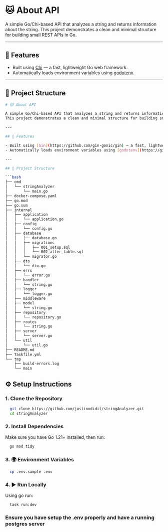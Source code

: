 # 🐱 About API

A simple Go/Chi-based API that analyzes a string and returns information about the string.
This project demonstrates a clean and minimal structure for building small REST APIs in Go.

---

## 🚀 Features

- Built using [Chi](https://go-chi.io/) — a fast, lightweight Go web framework.
- Automatically loads environment variables using [godotenv](https://github.com/joho/godotenv).

---

## 🧱 Project Structure

```bash
# 🐱 About API

A simple Go/Chi-based API that analyzes a string and returns information about the string.
This project demonstrates a clean and minimal structure for building small REST APIs in Go.

---

## 🚀 Features

- Built using [Gin](https://github.com/gin-gonic/gin) — a fast, lightweight Go web framework.
- Automatically loads environment variables using [godotenv](https://github.com/joho/godotenv).

---

## 🧱 Project Structure

```bash
├── cmd
│   └── stringAnalyzer
│       └── main.go
├── docker-compose.yaml
├── go.mod
├── go.sum
├── internal
│   ├── application
│   │   └── application.go
│   ├── config
│   │   └── config.go
│   ├── database
│   │   ├── database.go
│   │   ├── migrations
│   │   │   ├── 001_setup.sql
│   │   │   └── 002_alter_table.sql
│   │   └── migrator.go
│   ├── dto
│   │   └── dto.go
│   ├── errs
│   │   └── error.go
│   ├── handler
│   │   └── string.go
│   ├── logger
│   │   └── logger.go
│   ├── middleware
│   ├── model
│   │   └── string.go
│   ├── repository
│   │   └── repository.go
│   ├── routes
│   │   └── string.go
│   ├── server
│   │   └── server.go
│   └── util
│       └── util.go
├── README.md
├── Taskfile.yml
└── tmp
    ├── build-errors.log
    └── main
```


## ⚙️ Setup Instructions

### 1. Clone the Repository

```bash
  git clone https://github.com/justinndidit/stringAnalyzer.git
  cd stringAnalyzer
```

### 2. Install Dependencies

Make sure you have Go 1.21+ installed, then run:

```bash
  go mod tidy
```

### 3. 🌍 Environment Variables

```bash
  cp .env.sample .env
```

### 4. ▶️ Run Locally

Using go run:

```bash
  task run:dev
```
### Ensure you have setup the .env properly and have a running postgres server

